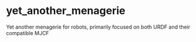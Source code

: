 # yet_another_menagerie
Yet another menagerie for robots, primarily focused on both URDF and their compatible MJCF
